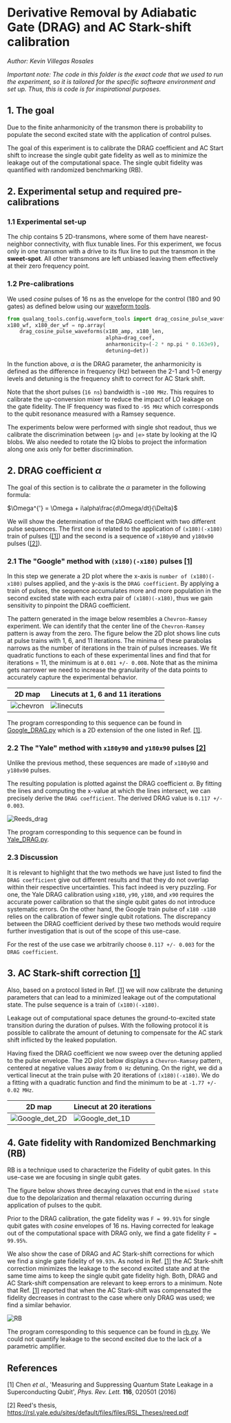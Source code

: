 # Derivative Removal by Adiabatic Gate (DRAG) and AC Stark-shift calibration

_Author: Kevin Villegas Rosales_

_Important note: The code in this folder is the exact code that we used
to run the experiment, so it is tailored for the specific software environment
and set up. Thus, this is code is for inspirational purposes._

## 1. The goal

Due to the finite anharmonicity of the transmon there is probability to populate the second excited state with
the application of control pulses.

The goal of this experiment is to calibrate the DRAG coefficient and AC Start shift
to increase the single qubit gate fidelity as well as to minimize the leakage out of the
computational space. The single qubit fidelity was quantified with randomized benchmarking (RB).

## 2. Experimental setup and required pre-calibrations

### 1.1 Experimental set-up
The chip contains 5 2D-transmons, where some of them have nearest-neighbor connectivity, 
with flux tunable lines. For this experiment, we focus only in one transmon with a drive
to its flux line to put the transmon in the **sweet-spot**. All other transmons are left
unbiased leaving them effectively at their zero frequency point.

### 1.2 Pre-calibrations

We used *cosine* pulses of 16 ns as the envelope for the control (180 and 90 gates) as defined below using our 
[waveform tools](https://github.com/qua-platform/py-qua-tools/blob/main/qualang_tools/config/waveform_tools.py). 
```python
from qualang_tools.config.waveform_tools import drag_cosine_pulse_waveforms
x180_wf, x180_der_wf = np.array(
    drag_cosine_pulse_waveforms(x180_amp, x180_len, 
                                alpha=drag_coef, 
                                anharmonicity=(-2 * np.pi * 0.163e9), 
                                detuning=det))
```
In the function above, $\alpha$ is the DRAG parameter, the anharmonicity is defined as the difference in frequency (Hz) 
between the 2-1 and 1-0 energy levels and detuning is the frequency shift to correct for AC Stark shift.

Note that the short pulses (`16 ns`) bandwidth is `~100 MHz`. 
This requires to calibrate the up-conversion mixer to reduce the impact of LO leakage on the gate fidelity. 
The IF frequency was fixed to `-95 MHz` which corresponds to the qubit resonance measured with a Ramsey sequence.

The experiments below were performed with single shot readout, thus we calibrate
the discrimination between `|g>` and `|e>` state by looking at the IQ blobs. We also
needed to rotate the IQ blobs to project the information along one axis only for better
discrimination.

## 2. DRAG coefficient $\alpha$

The goal of this section is to calibrate the $\alpha$ parameter in the following formula:

$\Omega^{'} = \Omega + i\alpha\frac{d\Omega/dt}{\Delta}$

We will show the determination of the DRAG coefficient with two different pulse sequences.
The first one is related to the application of `(x180)(-x180)` train of pulses ([[1]](#1)) and the second
is a sequence of `x180y90` and `y180x90` pulses ([[2]](#2)). 


### 2.1 The "Google" method with `(x180)(-x180)` pulses [[1]](#1)

In this step we generate a 2D plot where the x-axis is `number of (x180)(-x180)` pulses
applied, and the y-axis is the `DRAG coefficient`. By applying a train of pulses, the
sequence accumulates more and more population in the second excited state with each
extra pair of `(x180)(-x180)`, thus we gain sensitivity to pinpoint the DRAG coefficient.

The pattern generated in the image below resembles a `Chevron-Ramsey` experiment. 
We can identify that the center line of the `Chevron-Ramsey` pattern is away from the zero.
The figure below the 2D plot shows line cuts at pulse trains with 1, 6, and 11 iterations. The minima of these parabolas narrows as the number of iterations in the train of pulses
increases. We fit quadratic functions to each of these experimental lines and find that for iterations = 11,
the minimum is at `0.081 +/- 0.008`. 
Note that as the minima gets narrower we need to increase
the granularity of the data points to accurately capture the experimental behavior. 

| 2D map                      | Linecuts at 1, 6 and 11 iterations    |
|-----------------------------|---------------------------------------|
| ![chevron](Google_DRAG.png) | ![linecuts](Google_DRAG_linecuts.png) |


The program corresponding to this sequence can be found in [Google_DRAG.py](Google_DRAG.py) which is a 2D extension of the one listed in Ref. [[1]](#1). 


### 2.2 The "Yale" method with `x180y90` and `y180x90` pulses [[2]](#2)

Unlike the previous method, these sequences are made of `x180y90` and `y180x90` pulses. 

The resulting population is plotted against the DRAG coefficient $\alpha$. 
By fitting the lines and computing the x-value at which the lines intersect, we can precisely derive the `DRAG coefficient`. 
The derived DRAG value is `0.117 +/- 0.003`.

![Reeds_drag](Reeds_DRAG.png)

The program corresponding to this sequence can be found in [Yale_DRAG.py](Yale_DRAG.py).

### 2.3 Discussion
It is relevant to highlight that the two methods we have just listed to find the `DRAG coefficient` give out
different results and that they do not overlap within their respective uncertainties. This fact indeed
is very puzzling. For one, the Yale DRAG calibration using `x180`, `y90`, `y180`, and `x90` requires
the accurate power calibration so that the single qubit gates do not introduce systematic errors. On
the other hand, the Google train pulse of `x180` `-x180` relies on the calibration of fewer single
qubit rotations. The discrepancy between the DRAG coefficient derived by these two methods would
require further investigation that is out of the scope of this use-case.

For the rest of the use case we arbitrarily choose `0.117 +/- 0.003` for the `DRAG coefficient`.


## 3. AC Stark-shift correction [[1]](#1)

Also, based on a protocol listed in Ref. [[1]](#1) we will now calibrate the detuning parameters that
can lead to a minimized leakage out of the computational state. The pulse sequence is a train
of `(x180)(-x180)`.

Leakage out of computational space detunes the ground-to-excited state transition 
during the duration of pulses. With the following protocol it is possible to calibrate the 
amount of detuning to compensate for the AC stark shift inflicted by the leaked population. 

Having fixed the DRAG coefficient we now sweep over the detuning applied to the pulse envelope. 
The 2D plot below displays a `Chevron-Ramsey` pattern, centered at negative values away from `0 Hz` detuning. 
On the right, we did a vertical linecut at the train pulse with 20 iterations
of `(x180)(-x180)`. We do a fitting with a quadratic function and find the minimum to be at `-1.77 +/- 0.02 MHz`.

| 2D map                              | Linecut at 20 iterations                 |
|-------------------------------------|------------------------------------------|
| ![Google_det_2D](Google_det_2d.png) | ![Google_det_1D](Google_detuning_1D.png) |


## 4. Gate fidelity with Randomized Benchmarking (RB)

RB is a technique used to characterize the Fidelity of qubit gates. In this use-case we are focusing in 
single qubit gates. 

The figure below shows three decaying curves 
that end in the `mixed state` due to the depolarization and thermal relaxation occurring during application of pulses
to the qubit. 

Prior to the DRAG calibration, the gate fidelity was `F = 99.91%` for single qubit gates with *cosine* envelopes of 16 ns.
Having corrected for leakage out of the computational space with DRAG only, we find a gate fidelity `F = 99.95%`. 

We also show the case of DRAG and AC Stark-shift corrections for which we find a single gate fidelity
of `99.93%`. As noted in Ref. [[1]](#1) the AC Stark-shift correction minimizes the leakage to the
second excited state and at the same time aims to keep the single qubit gate fidelity high. Both,
DRAG and AC Stark-shift compensation are relevant to keep errors to a minimum. Note that Ref. [[1]](#1)
reported that when the AC Stark-shift was compensated the fidelity decreases in contrast to the
case where only DRAG was used; we find a similar behavior.

![RB](RB.png)

The program corresponding to this sequence can be found in [rb.py](rb.py).
We could not quantify leakage to the second excited due to the lack of a parametric amplifier.

## References

<a id="1">[1]</a> Chen *et al.*, 'Measuring and Suppressing Quantum State Leakage in a Superconducting Qubit', *Phys. Rev. Lett.* **116**, 020501 (2016)

<a id="2">[2]</a> Reed's thesis, https://rsl.yale.edu/sites/default/files/files/RSL_Theses/reed.pdf

